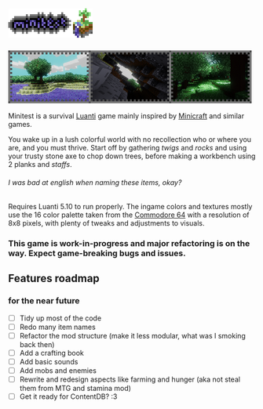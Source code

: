 # [![Minitest](misc/readme_logo.png)](https://github.com/danil275487/minitest)
![](misc/readme_screenshots.png)

Minitest is a survival [Luanti](https://luanti.org/) game mainly inspired by [Minicraft](https://wikipedia.org/wiki/Minicraft) and similar games.

You wake up in a lush colorful world with no recollection who or where you are, and you must thrive.
Start off by gathering *twigs* and *rocks* and using your trusty stone axe to chop down trees, before making a workbench using 2 planks and *staffs*.
###### I was bad at english when naming these items, okay?

Requires Luanti 5.10 to run properly.
The ingame colors and textures mostly use the 16 color palette taken from the [Commodore 64](https://wikipedia.org/wiki/Commodore_64) with a resolution of 8x8 pixels, with plenty of tweaks and adjustments to visuals.
### This game is **work-in-progress** and major refactoring is on the way. Expect game-breaking bugs and issues.

## Features roadmap
### for the near future
- [ ] Tidy up most of the code 
- [ ] Redo many item names
- [ ] Refactor the mod structure (make it less modular, what was I smoking back then)
- [ ] Add a crafting book
- [ ] Add basic sounds
- [ ] Add mobs and enemies
- [ ] Rewrite and redesign aspects like farming and hunger (aka not steal them from MTG and stamina mod)
- [ ] Get it ready for ContentDB? :3
